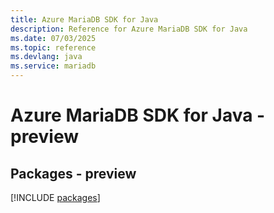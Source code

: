 ```yaml
---
title: Azure MariaDB SDK for Java
description: Reference for Azure MariaDB SDK for Java
ms.date: 07/03/2025
ms.topic: reference
ms.devlang: java
ms.service: mariadb
---
```

# Azure MariaDB SDK for Java - preview
## Packages - preview
[!INCLUDE [packages](mariadb-index.md)]